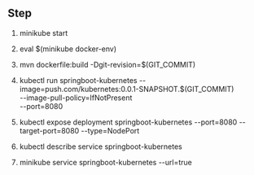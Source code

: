 ## Step

1. minikube start
2. eval $(minikube docker-env)
3. mvn dockerfile:build -Dgit-revision=$(GIT_COMMIT)
4. kubectl run springboot-kubernetes --image=push.com/kubernetes:0.0.1-SNAPSHOT.$(GIT_COMMIT) \
    --image-pull-policy=IfNotPresent \
    --port=8080

5. kubectl expose deployment springboot-kubernetes --port=8080 --target-port=8080 --type=NodePort
6. kubectl describe service springboot-kubernetes
7. minikube service springboot-kubernetes --url=true

